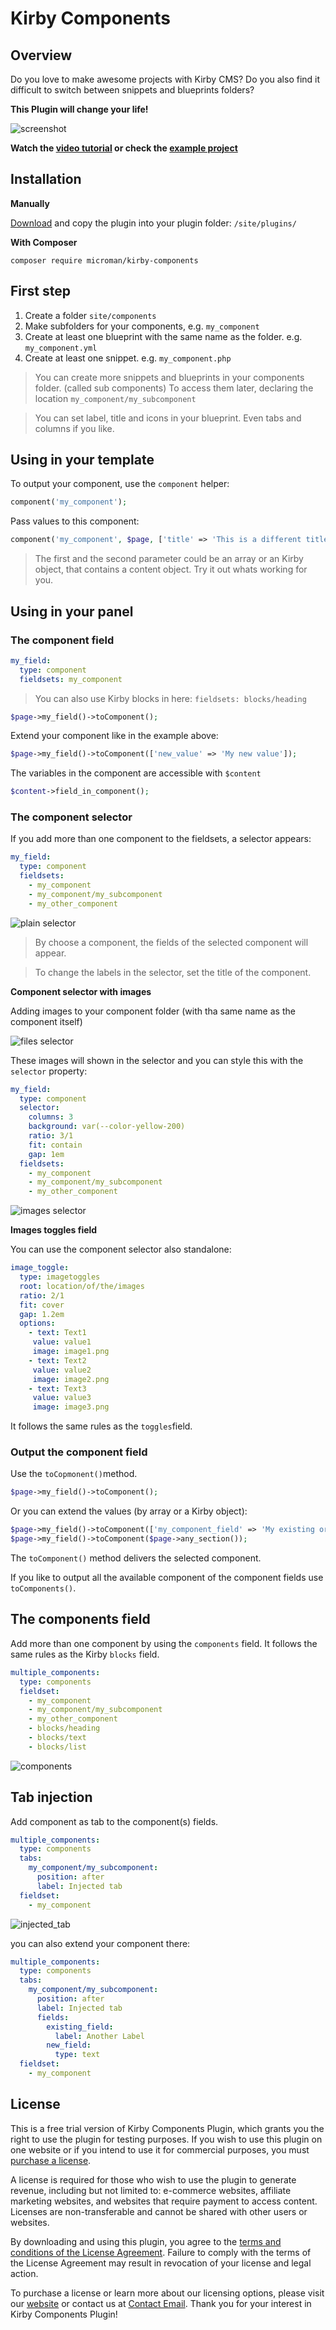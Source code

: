 # Kirby Components

## Overview

Do you love to make awesome projects with Kirby CMS?
Do you also find it difficult to switch between snippets and blueprints folders?

**This Plugin will change your life!**

![screenshot](https://raw.githubusercontent.com/youngcut/kirby-components/main/.github/screenshot.gif)

**Watch the [video tutorial](https://www.youtube.com/watch?v=1ycWtWRL1hQ) or check the [example project](https://github.com/youngcut/kirby-components-example)**

## Installation

**Manually**

[Download](https://github.com/youngcut/kirby-comopnents) and copy the plugin into your plugin folder: `/site/plugins/`

**With Composer**

`composer require microman/kirby-components`

## First step

1. Create a folder `site/components`
2. Make subfolders for your components, e.g. `my_component`
3. Create at least one blueprint with the same name as the folder. e.g. `my_component.yml`
4. Create at least one snippet. e.g. `my_component.php`

> You can create more snippets and blueprints in your components folder. (called sub components)
> To access them later, declaring the location `my_component/my_subcomponent`

> You can set label, title and icons in your blueprint.
> Even tabs and columns if you like.

## Using in your template

To output your component, use the `component` helper:

```php
component('my_component');
```

Pass values to this component:

```php
component('my_component', $page, ['title' => 'This is a different title.']);
```

> The first and the second parameter could be an array or an Kirby object, that contains a content object. 
> Try it out whats working for you.

## Using in your panel

### The component field

```yml
my_field:
  type: component
  fieldsets: my_component
```

> You can also use Kirby blocks in here: `fieldsets: blocks/heading`
> 
```php
$page->my_field()->toComponent();
```

Extend your component like in the example above:

```php
$page->my_field()->toComponent(['new_value' => 'My new value']);
```

The variables in the component are accessible with `$content`

```php
$content->field_in_component();
```


### The component selector

If you add more than one component to the fieldsets, a selector appears:

```yml
my_field:
  type: component
  fieldsets:
    - my_component
    - my_component/my_subcomponent
    - my_other_component
```

![plain selector](https://raw.githubusercontent.com/youngcut/kirby-components/main/.github/selector_plain.png)

> By choose a component, the fields of the selected component will appear.

> To change the labels in the selector, set the title of the component.

**Component selector with images**

Adding images to your component folder (with tha same name as the component itself)

![files selector](https://raw.githubusercontent.com/youngcut/kirby-components/main/.github/selector_files.png)

These images will shown in the selector and you can style this with the `selector` property:

```yml
my_field:
  type: component
  selector:
    columns: 3
    background: var(--color-yellow-200) 
    ratio: 3/1
    fit: contain
    gap: 1em
  fieldsets:
    - my_component
    - my_component/my_subcomponent
    - my_other_component
```

![images selector](https://raw.githubusercontent.com/youngcut/kirby-components/main/.github/selector_images.png)

**Images toggles field**

You can use the component selector also standalone:

```yml
image_toggle:
  type: imagetoggles
  root: location/of/the/images
  ratio: 2/1
  fit: cover
  gap: 1.2em
  options:
    - text: Text1
     value: value1
     image: image1.png
    - text: Text2
     value: value2
     image: image2.png
    - text: Text3
     value: value3
     image: image3.png
```

It follows the same rules as the `toggles`field.

### Output the component field

Use the `toCopmonent()`method.

```php
$page->my_field()->toComponent();
```

Or you can extend the values (by array or a Kirby object):

```php
$page->my_field()->toComponent(['my_component_field' => 'My existing or new value']);
$page->my_field()->toComponent($page->any_section());
```

The `toComponent()` method delivers the selected component.

If you like to output all the available component of the component fields use `toComponents()`.

## The components field

Add more than one component by using the `components` field.
It follows the same rules as the Kirby `blocks` field.

```yml
multiple_components:
  type: components
  fieldset:
    - my_component
    - my_component/my_subcomponent
    - my_other_component
    - blocks/heading
    - blocks/text
    - blocks/list
```

![components](https://raw.githubusercontent.com/youngcut/kirby-components/main/.github/components.png)

## Tab injection

Add component as tab to the component(s) fields.

```yml
multiple_components:
  type: components
  tabs:
    my_component/my_subcomponent:
      position: after
      label: Injected tab
  fieldset:
    - my_component
```

![injected_tab](https://raw.githubusercontent.com/youngcut/kirby-components/main/.github/injected_tab.png)

you can also extend your component there:


```yml
multiple_components:
  type: components
  tabs:
    my_component/my_subcomponent:
      position: after
      label: Injected tab
      fields:
        existing_field:
          label: Another Label
        new_field:
          type: text
  fieldset:
    - my_component
```

## License

This is a free trial version of Kirby Components Plugin, which grants you the right to use the plugin for testing purposes. If you wish to use this plugin on one website or if you intend to use it for commercial purposes, you must [purchase a license](https://license.microman.ch/?product=829857).

A license is required for those who wish to use the plugin to generate revenue, including but not limited to: e-commerce websites, affiliate marketing websites, and websites that require payment to access content. Licenses are non-transferable and cannot be shared with other users or websites.

By downloading and using this plugin, you agree to the [terms and conditions of the License Agreement](https://license.microman.ch/license/). Failure to comply with the terms of the License Agreement may result in revocation of your license and legal action.

To purchase a license or learn more about our licensing options, please visit our [website](https://microman.ch) or contact us at [Contact Email](mailto:kirby@micorman.ch). Thank you for your interest in Kirby Components Plugin!